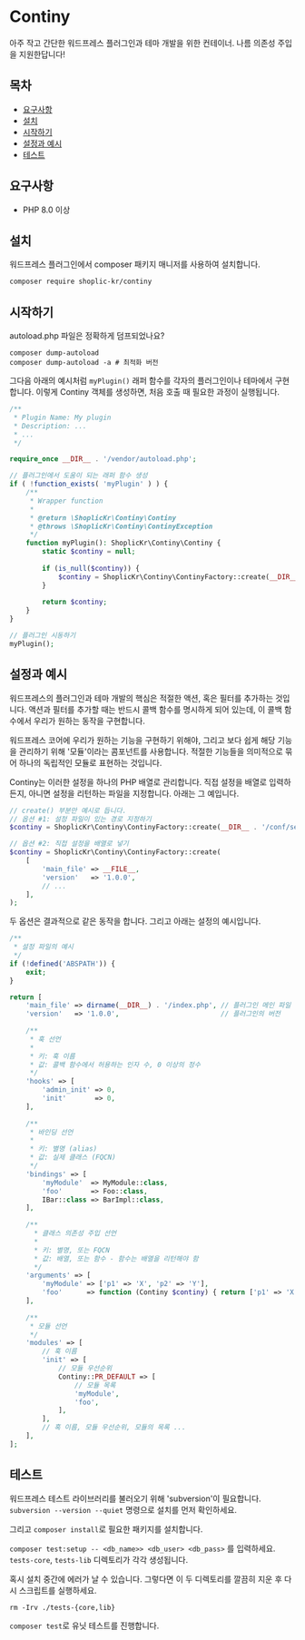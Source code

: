 # Continy

아주 작고 간단한 워드프레스 플러그인과 테마 개발을 위한 컨테이너. 나름 의존성 주입을 지원한답니다!

## 목차

* [요구사항](#요구사항)
* [설치](#설치)
* [시작하기](#시작하기)
* [설정과 예시](#설정과-예시)
* [테스트](#테스트)

## 요구사항

* PHP 8.0 이상

## 설치

워드프레스 플러그인에서 composer 패키지 매니저를 사용하여 설치합니다.

```bash
composer require shoplic-kr/continy
```

## 시작하기

autoload.php 파일은 정확하게 덤프되었나요?

```shell
composer dump-autoload
composer dump-autoload -a # 최적화 버전
```

그다음 아래의 예시처럼 `myPlugin()` 래퍼 함수를 각자의 플러그인이나 테마에서 구현합니다.
이렇게 Continy 객체를 생성하면, 처음 호출 때 필요한 과정이 실행됩니다.

```php
/**
 * Plugin Name: My plugin
 * Description: ...
 * ... 
 */

require_once __DIR__ . '/vendor/autoload.php';

// 플러그인에서 도움이 되는 래퍼 함수 생성
if ( !function_exists( 'myPlugin' ) ) {
    /**
     * Wrapper function
     * 
     * @return \ShoplicKr\Continy\Continy
     * @throws \ShoplicKr\Continy\ContinyException
     */
    function myPlugin(): ShoplicKr\Continy\Continy {
        static $continy = null;
        
        if (is_null($continy)) {
            $continy = ShoplicKr\Continy\ContinyFactory::create(__DIR__ . '/conf/setup.php');
        }
        
        return $continy;
    }
}

// 플러그인 시동하기
myPlugin();
```

## 설정과 예시

워드프레스의 플러그인과 테마 개발의 핵심은 적절한 액션, 혹은 필터를 추가하는 것입니다.
액션과 필터를 추가할 때는 반드시 콜백 함수를 명시하게 되어 있는데, 이 콜백 함수에서 우리가 원하는 동작을 구현합니다.

워드프레스 코어에 우리가 원하는 기능을 구현하기 위해야, 그리고 보다 쉽게 해당 기능을 관리하기 위해 '모듈'이라는 콤포넌트를 사용합니다.
적절한 기능들을 의미적으로 묶어 하나의 독립적인 모듈로 표현하는 것입니다.

Continy는 이러한 설정을 하나의 PHP 배열로 관리합니다.
직접 설정을 배열로 입력하든지, 아니면 설정을 리턴하는 파일을 지정합니다.
아래는 그 예입니다.

```php
// create() 부분만 예시로 듭니다.
// 옵션 #1: 설정 파일이 있는 경로 지정하기
$continy = ShoplicKr\Continy\ContinyFactory::create(__DIR__ . '/conf/setup.php');

// 옵션 #2: 직접 설정을 배열로 넣기
$continy = ShoplicKr\Continy\ContinyFactory::create(
    [
        'main_file' => __FILE__,
        'version'   => '1.0.0',
        // ...
    ],
);
```

두 옵션은 결과적으로 같은 동작을 합니다.
그리고 아래는 설정의 예시입니다.

```php
/**
 * 설정 파일의 예시
 */
if (!defined('ABSPATH')) {
    exit;
}

return [
    'main_file' => dirname(__DIR__) . '/index.php', // 플러그인 메인 파일
    'version'   => '1.0.0',                         // 플러그인의 버전
    
    /**
     * 훅 선언
     * 
     * 키: 훅 이름
     * 값: 콜백 함수에서 허용하는 인자 수, 0 이상의 정수 
     */
    'hooks' => [
        'admin_init' => 0,
        'init'       => 0,
    ],
    
    /**
     * 바인딩 선언
     *
     * 키: 별명 (alias)
     * 값: 실제 클래스 (FQCN)
     */
    'bindings' => [
        'myModule'  => MyModule::class,
        'foo'       => Foo::class,
        IBar::class => BarImpl::class, 
    ],
      
    /**
      * 클래스 의존성 주입 선언
      *
      * 키: 별명, 또는 FQCN
      * 값: 배열, 또는 함수 - 함수는 배열을 리턴해야 함 
      */
    'arguments' => [
        'myModule' => ['p1' => 'X', 'p2' => 'Y'],
        'foo'      => function (Continy $continy) { return ['p1' => 'X', 'p2' => 'Y']; },
    ],  
      
    /**
     * 모듈 선언
     */  
    'modules' => [
        // 훅 이름
        'init' => [
            // 모듈 우선순위 
            Continy::PR_DEFAULT => [
                // 모듈 목록
                'myModule',
                'foo',
            ],
        ],
        // 혹 이름, 모듈 우선순위, 모듈의 목록 ...  
    ],
];
```

## 테스트

워드프레스 테스트 라이브러리를 불러오기 위해 'subversion'이 필요합니다. `subversion --version --quiet` 명령으로 설치를 먼저 확인하세요.

그리고 `composer install`로 필요한 패키지를 설치합니다.

`composer test:setup -- <db_name>> <db_user> <db_pass>` 를 입력하세요.
`tests-core`, `tests-lib` 디렉토리가 각각 생성됩니다.

혹시 설치 중간에 에러가 날 수 있습니다. 그렇다면 이 두 디렉토리를 깔끔히 지운 후 다시 스크립트를 실행하세요.

```shell
rm -Irv ./tests-{core,lib}
````

`composer test`로 유닛 테스트를 진행합니다.
